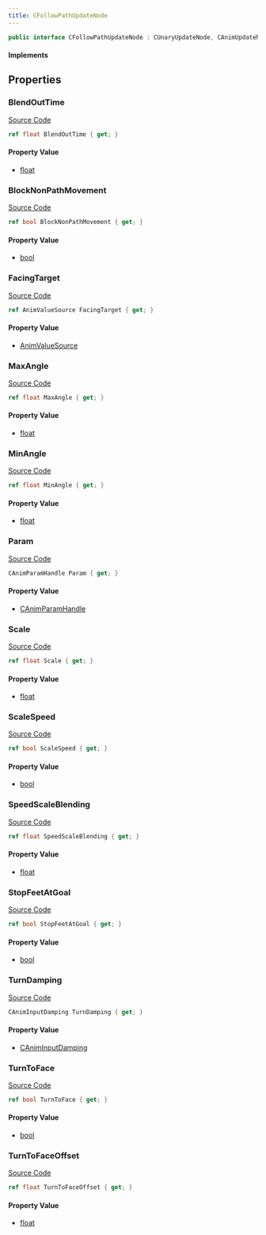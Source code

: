 ```yaml
---
title: CFollowPathUpdateNode
---
```


```csharp
public interface CFollowPathUpdateNode : CUnaryUpdateNode, CAnimUpdateNodeBase, ISchemaClass<CAnimUpdateNodeBase>, ISchemaClass<CUnaryUpdateNode>, ISchemaClass<CFollowPathUpdateNode>, ISchemaField, ISchemaClass, INativeHandle
```

#### Implements

## Properties

### BlendOutTime

[Source Code](https://github.com/swiftly-solution/swiftlys2/blob/main/managed/src/SwiftlyS2.Generated/Schemas/Interfaces/CFollowPathUpdateNode.cs#L17)

```csharp
ref float BlendOutTime { get; }
```

#### Property Value

- [float](https://learn.microsoft.com/dotnet/api/system.single)

### BlockNonPathMovement

[Source Code](https://github.com/swiftly-solution/swiftlys2/blob/main/managed/src/SwiftlyS2.Generated/Schemas/Interfaces/CFollowPathUpdateNode.cs#L19)

```csharp
ref bool BlockNonPathMovement { get; }
```

#### Property Value

- [bool](https://learn.microsoft.com/dotnet/api/system.boolean)

### FacingTarget

[Source Code](https://github.com/swiftly-solution/swiftlys2/blob/main/managed/src/SwiftlyS2.Generated/Schemas/Interfaces/CFollowPathUpdateNode.cs#L35)

```csharp
ref AnimValueSource FacingTarget { get; }
```

#### Property Value

- [AnimValueSource](/docs/api/shared/schemadefinitions/animvaluesource)

### MaxAngle

[Source Code](https://github.com/swiftly-solution/swiftlys2/blob/main/managed/src/SwiftlyS2.Generated/Schemas/Interfaces/CFollowPathUpdateNode.cs#L29)

```csharp
ref float MaxAngle { get; }
```

#### Property Value

- [float](https://learn.microsoft.com/dotnet/api/system.single)

### MinAngle

[Source Code](https://github.com/swiftly-solution/swiftlys2/blob/main/managed/src/SwiftlyS2.Generated/Schemas/Interfaces/CFollowPathUpdateNode.cs#L27)

```csharp
ref float MinAngle { get; }
```

#### Property Value

- [float](https://learn.microsoft.com/dotnet/api/system.single)

### Param

[Source Code](https://github.com/swiftly-solution/swiftlys2/blob/main/managed/src/SwiftlyS2.Generated/Schemas/Interfaces/CFollowPathUpdateNode.cs#L37)

```csharp
CAnimParamHandle Param { get; }
```

#### Property Value

- [CAnimParamHandle](/docs/api/shared/schemadefinitions/canimparamhandle)

### Scale

[Source Code](https://github.com/swiftly-solution/swiftlys2/blob/main/managed/src/SwiftlyS2.Generated/Schemas/Interfaces/CFollowPathUpdateNode.cs#L25)

```csharp
ref float Scale { get; }
```

#### Property Value

- [float](https://learn.microsoft.com/dotnet/api/system.single)

### ScaleSpeed

[Source Code](https://github.com/swiftly-solution/swiftlys2/blob/main/managed/src/SwiftlyS2.Generated/Schemas/Interfaces/CFollowPathUpdateNode.cs#L23)

```csharp
ref bool ScaleSpeed { get; }
```

#### Property Value

- [bool](https://learn.microsoft.com/dotnet/api/system.boolean)

### SpeedScaleBlending

[Source Code](https://github.com/swiftly-solution/swiftlys2/blob/main/managed/src/SwiftlyS2.Generated/Schemas/Interfaces/CFollowPathUpdateNode.cs#L31)

```csharp
ref float SpeedScaleBlending { get; }
```

#### Property Value

- [float](https://learn.microsoft.com/dotnet/api/system.single)

### StopFeetAtGoal

[Source Code](https://github.com/swiftly-solution/swiftlys2/blob/main/managed/src/SwiftlyS2.Generated/Schemas/Interfaces/CFollowPathUpdateNode.cs#L21)

```csharp
ref bool StopFeetAtGoal { get; }
```

#### Property Value

- [bool](https://learn.microsoft.com/dotnet/api/system.boolean)

### TurnDamping

[Source Code](https://github.com/swiftly-solution/swiftlys2/blob/main/managed/src/SwiftlyS2.Generated/Schemas/Interfaces/CFollowPathUpdateNode.cs#L33)

```csharp
CAnimInputDamping TurnDamping { get; }
```

#### Property Value

- [CAnimInputDamping](/docs/api/shared/schemadefinitions/caniminputdamping)

### TurnToFace

[Source Code](https://github.com/swiftly-solution/swiftlys2/blob/main/managed/src/SwiftlyS2.Generated/Schemas/Interfaces/CFollowPathUpdateNode.cs#L41)

```csharp
ref bool TurnToFace { get; }
```

#### Property Value

- [bool](https://learn.microsoft.com/dotnet/api/system.boolean)

### TurnToFaceOffset

[Source Code](https://github.com/swiftly-solution/swiftlys2/blob/main/managed/src/SwiftlyS2.Generated/Schemas/Interfaces/CFollowPathUpdateNode.cs#L39)

```csharp
ref float TurnToFaceOffset { get; }
```

#### Property Value

- [float](https://learn.microsoft.com/dotnet/api/system.single)


